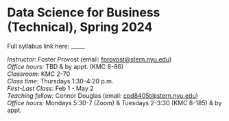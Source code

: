# Data Science for Business (Technical), Spring 2024
Full syllabus link here: _____

_Instructor:_ Foster Provost (email: fprovost@stern.nyu.edu) \
_Office hours:_ TBD & by appt. (KMC 8-86) \
_Classroom:_ KMC 2-70 \
_Class time:_ Thursdays 1:30-4:20 p.m. \
_First-Last Class:_ Feb 1 - May 2 \
_Teaching fellow:_ Connor Douglas (email: cpd8405t@stern.nyu.edu) \
_Office hours:_ Mondays 5:30-7 (Zoom) & Tuesdays 2-3:30 (KMC 8-185) & by appt. 


